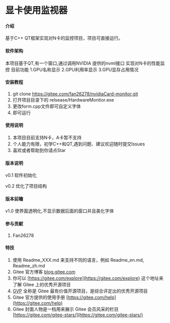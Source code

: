 # 显卡使用监视器

#### 介绍
基于C++ QT框架实现对N卡的监控项目，项目可直接运行。

#### 软件架构
本项目基于QT,有一个窗口,通过调用NVIDIA 提供的nvml接口 实现对N卡的性能监控
目前功能
1.GPU名称显示
2.GPU利用率显示
3.GPU显存占用情况


#### 安装教程

1.  git clone https://gitee.com/fan26278/nvidiaCard-monitor.git
2.  打开项目目录下的 relsease/HardwareMontior.exe 
3.  更改form.cpp文件即可自定义字体
4.  即可运行

#### 使用说明

1.  本项目目前支持N卡，A卡暂不支持
2.  个人能力有限，初学C++和QT,遇到问题、建议欢迎随时提交Issues
3.  喜欢或者帮助到你请点Star



#### 版本说明
v0.1 软件初始化


v0.2 优化了项目结构

#### 版本前瞻
v1.0 使界面透明化,不显示数据后面的窗口并且美化字体

#### 参与贡献

1.  Fan26278
#### 特技

1.  使用 Readme\_XXX.md 来支持不同的语言，例如 Readme\_en.md, Readme\_zh.md
2.  Gitee 官方博客 [blog.gitee.com](https://blog.gitee.com)
3.  你可以 [https://gitee.com/explore](https://gitee.com/explore) 这个地址来了解 Gitee 上的优秀开源项目
4.  [GVP](https://gitee.com/gvp) 全称是 Gitee 最有价值开源项目，是综合评定出的优秀开源项目
5.  Gitee 官方提供的使用手册 [https://gitee.com/help](https://gitee.com/help)
6.  Gitee 封面人物是一档用来展示 Gitee 会员风采的栏目 [https://gitee.com/gitee-stars/](https://gitee.com/gitee-stars/)
